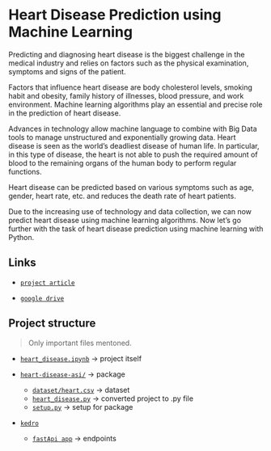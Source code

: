 # Heart Disease Prediction using Machine Learning


Predicting and diagnosing heart disease is the biggest challenge in the medical industry and relies on factors such as the physical examination, symptoms and signs of the patient.

Factors that influence heart disease are body cholesterol levels, smoking habit and obesity, family history of illnesses, blood pressure, and work environment. Machine learning algorithms play an essential and precise role in the prediction of heart disease.

Advances in technology allow machine language to combine with Big Data tools to manage unstructured and exponentially growing data. Heart disease is seen as the world’s deadliest disease of human life. In particular, in this type of disease, the heart is not able to push the required amount of blood to the remaining organs of the human body to perform regular functions.

Heart disease can be predicted based on various symptoms such as age, gender, heart rate, etc. and reduces the death rate of heart patients.

Due to the increasing use of technology and data collection, we can now predict heart disease using machine learning algorithms. Now let’s go further with the task of heart disease prediction using machine learning with Python.

## Links

- [`project article`]( https://thecleverprogrammer.com/2020/11/10/heart-disease-prediction-using-machine-learning/)

- [`google drive`](https://drive.google.com/drive/folders/1sctdXPMP_8pqs5tQA0iJkqMGF1ALgwc9?usp=sharing)


## Project structure
> Only important files mentoned.

- [`heart_disease.ipynb`](heart_disease.ipynb) -> project itself
 
- [`heart-disease-asi/`](/heart-disease-asi) -> package

    - [`dataset/heart.csv`](/heart-disease-asi/dataset/heart.csv) -> dataset
    - [`heart_disease.py`](/heart-disease-asi/heart_disease.py) -> converted project to .py file
    - [`setup.py`](/heart-disease-asi/setup.py) -> setup for package

- [`kedro`](/kedro-heart-disease)

    - [`fastApi app`](/kedro-heart-disease/main.py) -> endpoints
